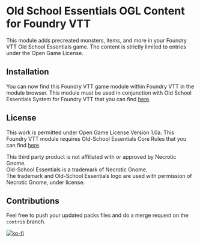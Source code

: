 # Old School Essentials OGL Content for Foundry VTT
This module adds precreated monsters, items, and more in your Foundry VTT Old School Essentials game.
The content is strictly limited to entries under the Open Game License.

## Installation
You can now find this Foundry VTT game module within Foundry VTT in the module browser.
This module must be used in conjunction with Old School Essentials System for Foundry VTT that you can find [here](https://gitlab.com/mesfoliesludiques/foundryvtt-ose).

## License
This work is permitted under Open Game License Version 1.0a.
This Foundry VTT module requires Old-School Essentials Core Rules that you can find [here](https://necroticgnome.com).

This third party product is not affiliated with or approved by Necrotic Gnome. \
Old-School Essentials is a trademark of Necrotic Gnome.\
The trademark and Old-School Essentials logo are used with permission of Necrotic Gnome, under license.

## Contributions
Feel free to push your updated packs files and do a merge request on the `contrib` branch.

[![ko-fi](https://www.ko-fi.com/img/githubbutton_sm.svg)](https://ko-fi.com/H2H21WMKA)